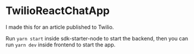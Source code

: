 # TwilioReactChatApp

I made this for an article published to Twilio.

Run `yarn start` inside sdk-starter-node to start the backend,
then you can run `yarn dev` inside frontend to start the app.

